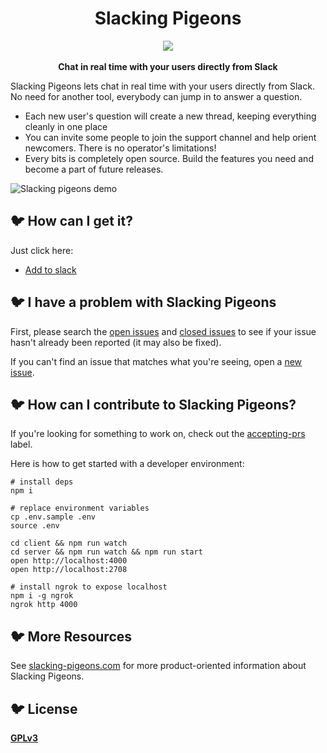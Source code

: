 <h1 align="center">Slacking Pigeons</h1>

<div align="center">
  <img src="https://user-images.githubusercontent.com/3254314/29243751-bb628be2-7f5b-11e7-9c88-df4bdbd3cf71.png" />
</div>
<br />
<div align="center">
  <strong>Chat in real time with your users directly from Slack</strong>
</div>

Slacking Pigeons lets chat in real time with your users directly from Slack. No need for another tool, everybody can jump in to answer a question.

- Each new user's question will create a new thread, keeping everything cleanly in one place
- You can invite some people to join the support channel and help orient newcomers. There is no operator's limitations!
- Every bits is completely open source. Build the features you need and become a part of future releases.

![Slacking pigeons demo](https://user-images.githubusercontent.com/3254314/29005469-057cd2f2-7a91-11e7-95ba-1c4a49401eb3.gif)

## :bird: How can I get it?

Just click here:

 - [Add to slack](https://slack.com/oauth/authorize?&client_id=218949921206.219415872899&scope=incoming-webhook,channels:history,chat:write:bot,users:read,groups:history)


## :bird: I have a problem with Slacking Pigeons

First, please search the [open issues](https://github.com/mathieudutour/slacking-pigeons/issues?q=is%3Aopen)
and [closed issues](https://github.com/mathieudutour/slacking-pigeons/issues?q=is%3Aclosed)
to see if your issue hasn't already been reported (it may also be fixed).

If you can't find an issue that matches what you're seeing, open a [new issue](https://github.com/mathieudutour/slacking-pigeons/issues/new).

## :bird: How can I contribute to Slacking Pigeons?

If you're looking for something to work on, check out the [accepting-prs](https://github.com/kactus-io/kactus/issues?q=is%3Aopen+is%3Aissue+label%3Aaccepting-prs) label.

Here is how to get started with a developer environment:
```
# install deps
npm i

# replace environment variables
cp .env.sample .env
source .env

cd client && npm run watch
cd server && npm run watch && npm run start
open http://localhost:4000
open http://localhost:2708

# install ngrok to expose localhost
npm i -g ngrok
ngrok http 4000
```

## :bird: More Resources

See [slacking-pigeons.com](https://slacking-pigeons.com) for more product-oriented
information about Slacking Pigeons.

## :bird: License

**[GPLv3](http://www.gnu.org/licenses/gpl-3.0.html)**


